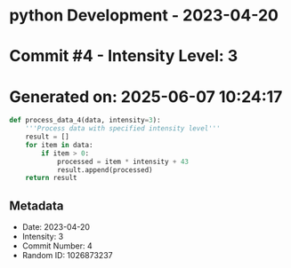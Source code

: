 ﻿# python Development - 2023-04-20
# Commit #4 - Intensity Level: 3
# Generated on: 2025-06-07 10:24:17
```python
def process_data_4(data, intensity=3):
    '''Process data with specified intensity level'''
    result = []
    for item in data:
        if item > 0:
            processed = item * intensity + 43
            result.append(processed)
    return result
```
## Metadata
- Date: 2023-04-20
- Intensity: 3
- Commit Number: 4
- Random ID: 1026873237
